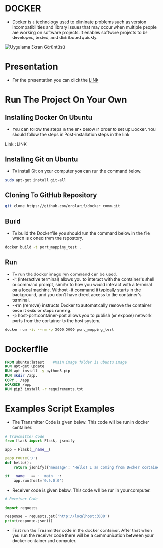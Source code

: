 
# DOCKER
- Docker is a technology used to eliminate problems such as version incompatibilities and library issues that may occur when multiple people are working on software projects. It enables software projects to be developed, tested, and distributed quickly.

![Uygulama Ekran Görüntüsü](https://developers.redhat.com/sites/default/files/styles/article_feature/public/blog/2014/05/homepage-docker-logo.png?itok=zx0e-vcP)

# Presentation
- For the presentation you can click the [LINK](https://prezi.com/view/CeGiWBHdCRmbzqGGYKcZ/)

# Run The Project On Your Own

## Installing Docker On Ubuntu
- You can follow the steps in the link below in order to set up Docker. You should follow the steps in Post-installation steps in the link.

Link : [LINK](https://docs.docker.com/engine/install/ubuntu/)

## Installıng Git on Ubuntu
- To install Git on your computer you can run the command below.

```bash
sudo apt-get install git-all
```


## Cloning To GitHub Repository
```bash
git clone https://github.com/erolarif/docker_comm.git
```
## Build 
- To build the Dockerfile you should run the command below in the file which is cloned from the repostory.
```bash 
docker build -t port_mapping_test . 
```
## Run
- To run the docker image run command can be used.
- -it (interactive terminal) allows you to interact with the container's shell or command prompt, similar to how you would interact with a terminal on a local machine. Without -it command it typically starts in the background, and you don't have direct access to the container's terminal.
- --rm (remove) instructs Docker to automatically remove the container once it exits or stops running.
- -p host-port:container-port allows you to publish (or expose) network ports from the container to the host system.  

```bash
docker run -it --rm -p 5000:5000 port_mapping_test
```

# Dockerfile

```Dockerfile
FROM ubuntu:latest    #Main image folder is ubuntu image
RUN apt-get update
RUN apt install -y python3-pip
RUN mkdir /app.
COPY . /app
WORKDIR /app
RUN pip3 install -r requirements.txt
````



# Examples Script Examples

- The Transmitter Code is given below. This code will be run in docker container. 

```python
# Transmitter Code
from flask import Flask, jsonify

app = Flask(__name__)

@app.route('/')
def hello():
    return jsonify({'message': 'Hello! I am coming from Docker container.'})

if __name__ == '__main__':
    app.run(host='0.0.0.0')
```


- Receiver code is given below. This code will be run in your computer.

```python
# Receiver Code

import requests

response = requests.get('http://localhost:5000')
print(response.json())
```

- First run the Trasnmitter code in the docker container. After that when you run the receiver code there will be a communication between your docker container and computer.

